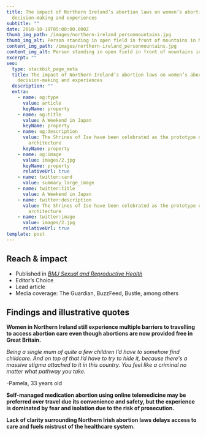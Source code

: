 ```yaml
---
title: The impact of Northern Ireland’s abortion laws on women’s abortion
  decision-making and experiences
subtitle: ""
date: 2018-10-19T05:00:00.000Z
thumb_img_path: /images/northern-ireland_personmountains.jpg
thumb_img_alt: Person standing in open field in front of mountains in Northern Ireland
content_img_path: /images/northern-ireland_personmountains.jpg
content_img_alt: Person standing in open field in front of mountains in Northern Ireland
excerpt: ""
seo:
  type: stackbit_page_meta
  title: The impact of Northern Ireland’s abortion laws on women’s abortion
    decision-making and experiences
  description: ""
  extra:
    - name: og:type
      value: article
      keyName: property
    - name: og:title
      value: A Weekend in Japan
      keyName: property
    - name: og:description
      value: The Shrines of Ise have been celebrated as the prototype of Japanese
        architecture
      keyName: property
    - name: og:image
      value: images/2.jpg
      keyName: property
      relativeUrl: true
    - name: twitter:card
      value: summary_large_image
    - name: twitter:title
      value: A Weekend in Japan
    - name: twitter:description
      value: The Shrines of Ise have been celebrated as the prototype of Japanese
        architecture
    - name: twitter:image
      value: images/2.jpg
      relativeUrl: true
template: post
---
```

## **Reach & impact**

* Published in *[BMJ Sexual and Reproductive Health](http://dx.doi.org/10.1136/bmjsrh-2018-200198)*
* Editor’s Choice
* Lead article 
* Media coverage: The Guardian, BuzzFeed, Bustle, among others 

## **Findings and illustrative quotes**

**Women in Northern Ireland still experience multiple barriers to travelling to access abortion care even though abortions are now provided free in Great Britain.**

*Being a single mum of quite a few children I’d have to somehow find childcare. And on top of that I’d have to try to hide it, because there's a massive stigma attached to it in this country. You feel like a criminal no matter what pathway you take.*

\-Pamela, 33 years old

**Self-managed medication abortion using online telemedicine may be preferred over travel due its convenience and safety, but the experience is dominated by fear and isolation due to the risk of prosecution.**

**Lack of clarity surrounding Northern Irish abortion laws delays access to care and fuels mistrust of the healthcare system.**